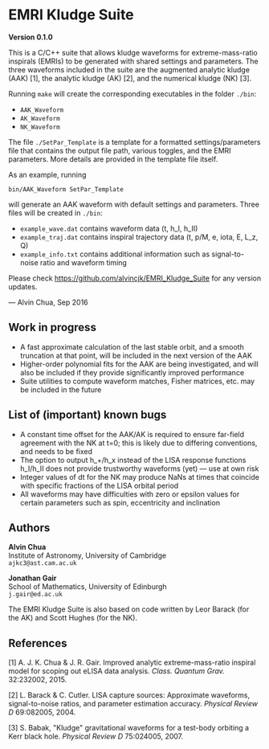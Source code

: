 # EMRI Kludge Suite

**Version 0.1.0**

This is a C/C++ suite that allows kludge waveforms for extreme-mass-ratio inspirals (EMRIs) to be generated with shared settings and parameters. The three waveforms included in the suite are the augmented analytic kludge (AAK) [1], the analytic kludge (AK) [2], and the numerical kludge (NK) [3].

Running `make` will create the corresponding executables in the folder `./bin`:

- `AAK_Waveform`
- `AK_Waveform`
- `NK_Waveform`

The file `./SetPar_Template` is a template for a formatted settings/parameters file that contains the output file path, various toggles, and the EMRI parameters. More details are provided in the template file itself.

As an example, running

`bin/AAK_Waveform SetPar_Template`

will generate an AAK waveform with default settings and parameters. Three files will be created in `./bin`:

- `example_wave.dat` contains waveform data (t, h_I, h_II)
- `example_traj.dat` contains inspiral trajectory data (t, p/M, e, iota, E, L_z, Q)
- `example_info.txt` contains additional information such as signal-to-noise ratio and waveform timing

Please check https://github.com/alvincjk/EMRI_Kludge_Suite for any version updates.

&mdash; Alvin Chua, Sep 2016

## Work in progress

- A fast approximate calculation of the last stable orbit, and a smooth truncation at that point, will be included in the next version of the AAK
- Higher-order polynomial fits for the AAK are being investigated, and will also be included if they provide significantly improved performance
- Suite utilities to compute waveform matches, Fisher matrices, etc. may be included in the future

## List of (important) known bugs

- A constant time offset for the AAK/AK is required to ensure far-field agreement with the NK at t=0; this is likely due to differing conventions, and needs to be fixed
- The option to output h_+/h_x instead of the LISA response functions h_I/h_II does not provide trustworthy waveforms (yet) &mdash; use at own risk
- Integer values of dt for the NK may produce NaNs at times that coincide with specific fractions of the LISA orbital period
- All waveforms may have difficulties with zero or epsilon values for certain parameters such as spin, eccentricity and inclination

## Authors

**Alvin Chua**  
Institute of Astronomy, University of Cambridge  
`ajkc3@ast.cam.ac.uk`

**Jonathan Gair**  
School of Mathematics, University of Edinburgh  
`j.gair@ed.ac.uk`

The EMRI Kludge Suite is also based on code written by Leor Barack (for the AK) and Scott Hughes (for the NK).

## References

[1] A. J. K. Chua & J. R. Gair. Improved analytic extreme-mass-ratio inspiral model for scoping out eLISA data analysis. *Class. Quantum Grav.* 32:232002, 2015.

[2] L. Barack & C. Cutler. LISA capture sources: Approximate waveforms, signal-to-noise ratios, and parameter estimation accuracy. *Physical Review D* 69:082005, 2004.

[3] S. Babak, "Kludge" gravitational waveforms for a test-body orbiting a Kerr black hole. *Physical Review D* 75:024005, 2007.
